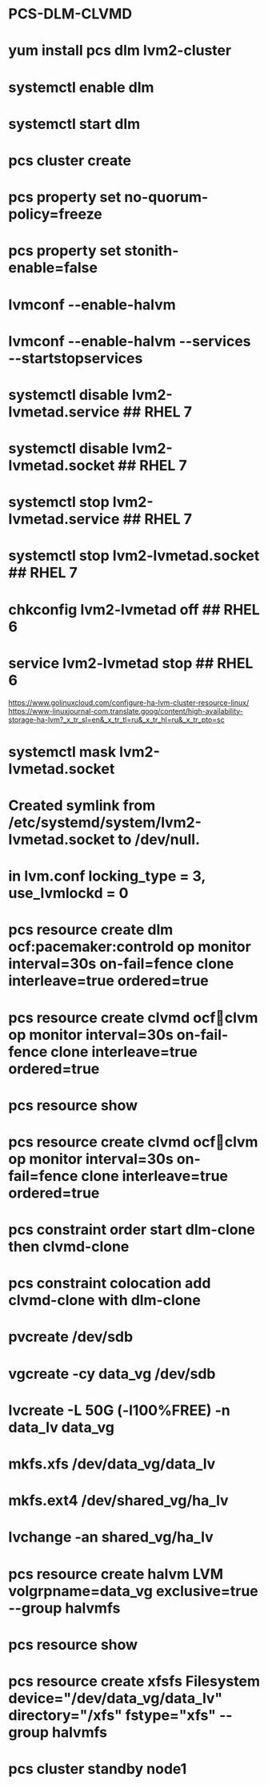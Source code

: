 # PCS-DLM-CLVMD
# yum install pcs dlm lvm2-cluster
# systemctl enable dlm
# systemctl start dlm
# pcs cluster create
# pcs property set no-quorum-policy=freeze
# pcs property set stonith-enable=false
# lvmconf --enable-halvm
# lvmconf --enable-halvm --services --startstopservices
# systemctl disable lvm2-lvmetad.service   ## RHEL 7
# systemctl disable lvm2-lvmetad.socket    ## RHEL 7
# systemctl stop lvm2-lvmetad.service      ## RHEL 7
# systemctl stop lvm2-lvmetad.socket       ## RHEL 7
# chkconfig lvm2-lvmetad off               ## RHEL 6
# service lvm2-lvmetad stop                ## RHEL 6  
https://www.golinuxcloud.com/configure-ha-lvm-cluster-resource-linux/
https://www-linuxjournal-com.translate.goog/content/high-availability-storage-ha-lvm?_x_tr_sl=en&_x_tr_tl=ru&_x_tr_hl=ru&_x_tr_pto=sc

# systemctl mask lvm2-lvmetad.socket
# Created symlink from /etc/systemd/system/lvm2-lvmetad.socket to /dev/null.
# in lvm.conf locking_type = 3, use_lvmlockd = 0
# pcs resource create dlm ocf:pacemaker:controld op monitor interval=30s on-fail=fence clone interleave=true ordered=true
# pcs resource create clvmd ocf:heartbeat:clvm op monitor interval=30s on-fail-fence clone interleave=true ordered=true
# pcs resource show
# pcs resource create clvmd ocf:heartbeat:clvm op monitor interval=30s on-fail=fence clone interleave=true ordered=true
# pcs constraint order start dlm-clone then clvmd-clone
# pcs constraint colocation add clvmd-clone with dlm-clone
# pvcreate /dev/sdb
# vgcreate -cy data_vg /dev/sdb
# lvcreate -L 50G (-l100%FREE) -n data_lv data_vg

# mkfs.xfs /dev/data_vg/data_lv

# mkfs.ext4 /dev/shared_vg/ha_lv
# lvchange -an shared_vg/ha_lv
# pcs resource create halvm LVM volgrpname=data_vg exclusive=true --group halvmfs
# pcs resource show
# pcs resource create xfsfs Filesystem device="/dev/data_vg/data_lv" directory="/xfs" fstype="xfs" --group halvmfs
# pcs cluster standby node1


